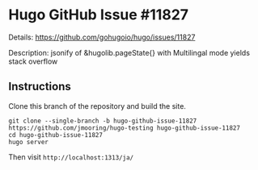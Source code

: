 # Hugo GitHub Issue #11827

Details: <https://github.com/gohugoio/hugo/issues/11827>

Description: jsonify of &hugolib.pageState{} with Multilingal mode yields stack overflow

## Instructions

Clone this branch of the repository and build the site.

```text
git clone --single-branch -b hugo-github-issue-11827 https://github.com/jmooring/hugo-testing hugo-github-issue-11827
cd hugo-github-issue-11827
hugo server
```

Then visit `http://localhost:1313/ja/`
